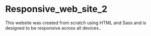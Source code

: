 # Responsive_web_site_2
 This website was created from scratch using HTML and Sass and is designed to be responsive across all devices..
